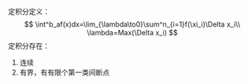 定积分定义：
$$
\int^b_af(x)dx=\lim_{\lambda\to0}\sum^n_{i=1}f(\xi_i)\Delta x_i\\
\lambda=Max(\Delta x_i)
$$
定积分存在：
1. 连续
2. 有界，有有限个第一类间断点

